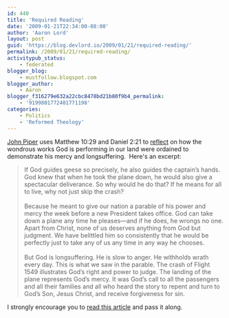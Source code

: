 ```yaml
---
id: 440
title: 'Required Reading'
date: '2009-01-21T22:34:00-08:00'
author: 'Aaron Lord'
layout: post
guid: 'https://blog.devlord.io/2009/01/21/required-reading/'
permalink: /2009/01/21/required-reading/
activitypub_status:
    - federated
blogger_blog:
    - mustfollow.blogspot.com
blogger_author:
    - Aaron
blogger_f316279e632a22cbc8478bd21b80f9b4_permalink:
    - '9199801772401771198'
categories:
    - Politics
    - 'Reformed Theology'
---
```


<a href="https://www.desiringgod.org/articles/the-president-the-passengers-and-the-patience-of-god">John Piper</a> uses Matthew 10:29 and Daniel 2:21 to <a href="https://www.desiringgod.org/articles/the-president-the-passengers-and-the-patience-of-god">reflect</a> on how the wondrous works God is performing in our land were ordained to demonstrate his mercy and longsuffering.  Here's an excerpt:<div><blockquote>If God guides geese so precisely, he also guides the captain’s hands. God knew that when he took the plane down, he would also give a spectacular deliverance. So why would he do that? If he means for all to live, why not just skip the crash?<br /><br />Because he meant to give our nation a parable of his power and mercy the week before a new President takes office. God can take down a plane any time he pleases—and if he does, he wrongs no one. Apart from Christ, none of us deserves anything from God but judgment. We have belittled him so consistently that he would be perfectly just to take any of us any time in any way he chooses.<br /><br />But God is longsuffering. He is slow to anger. He withholds wrath every day. This is what we saw in the parable. The crash of Flight 1549 illustrates God’s right and power to judge. The landing of the plane represents God’s mercy. It was God’s call to all the passengers and all their families and all who heard the story to repent and turn to God’s Son, Jesus Christ, and receive forgiveness for sin.</blockquote></div><div>I strongly encourage you to <a href="https://www.desiringgod.org/articles/the-president-the-passengers-and-the-patience-of-god">read this article</a> and pass it along.<br /></div>